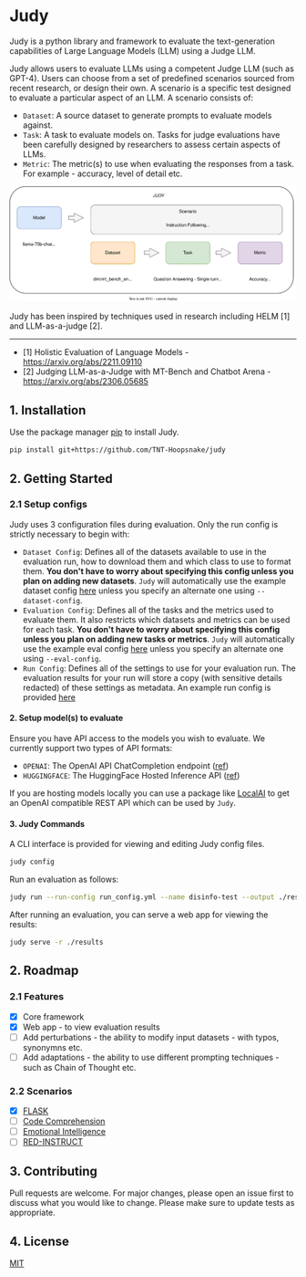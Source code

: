 # Judy

Judy is a python library and framework to evaluate the text-generation capabilities of Large Language Models (LLM) using a Judge LLM.

Judy allows users to evaluate LLMs using a competent Judge LLM (such as GPT-4). Users can choose from a set of predefined scenarios sourced from recent research, or design their own. A scenario is a specific test designed to evaluate a particular aspect of an LLM. A scenario consists of:

- `Dataset`: A source dataset to generate prompts to evaluate models against.
- `Task`: A task to evaluate models on. Tasks for judge evaluations have been carefully designed by researchers to assess certain aspects of LLMs.
- `Metric`: The metric(s) to use when evaluating the responses from a task. For example - accuracy, level of detail etc.

![Framework Overview](<assets/framework.svg>)

Judy has been inspired by techniques used in research including HELM [1] and LLM-as-a-judge [2].

---
* [1] Holistic Evaluation of Language Models - https://arxiv.org/abs/2211.09110
* [2] Judging LLM-as-a-Judge with MT-Bench and Chatbot Arena - https://arxiv.org/abs/2306.05685


## 1. Installation

Use the package manager [pip](https://pip.pypa.io/en/stable/) to install Judy.

```bash
pip install git+https://github.com/TNT-Hoopsnake/judy
```

## 2. Getting Started

### 2.1 Setup configs

Judy uses 3 configuration files during evaluation. Only the run config is strictly necessary to begin with:

- `Dataset Config`: Defines all of the datasets available to use in the evaluation run, how to download them and which class to use to format them. **You don't have to worry about specifying this config unless you plan on adding new datasets**. `Judy` will automatically use the example dataset config [here](./judy/config/files/example_dataset_config.yaml) unless you specify an alternate one using `--dataset-config`.
- `Evaluation Config`: Defines all of the tasks and the metrics used to evaluate them. It also restricts which datasets and metrics can be used for each task. **You don't have to worry about specifying this config unless you plan on adding new tasks or metrics**. `Judy` will automatically use the example eval config [here](./judy/config/files/example_eval_config.yaml) unless you specify an alternate one using `--eval-config`.
- `Run Config`: Defines all of the settings to use for your evaluation run. The evaluation results for your run will store a copy (with sensitive details redacted) of these settings as metadata. An example run config is provided [here](./judy/config/files/example_run_config.yaml)

#### 2. Setup model(s) to evaluate

Ensure you have API access to the models you wish to evaluate. We currently support two types of API formats:

* `OPENAI`: The OpenAI API ChatCompletion endpoint ([ref](https://platform.openai.com/docs/api-reference/chat/object))
* `HUGGINGFACE`: The HuggingFace Hosted Inference API ([ref](https://huggingface.co/docs/inference-endpoints/api_reference))

If you are hosting models locally you can use a package like [LocalAI](https://github.com/mudler/LocalAI) to get an OpenAI compatible REST API which can be used by `Judy`.

#### 3. Judy Commands

A CLI interface is provided for viewing and editing Judy config files.

```bash
judy config
```

Run an evaluation as follows:

```bash
judy run --run-config run_config.yml --name disinfo-test --output ./results
```

After running an evaluation, you can serve a web app for viewing the results:

```bash
judy serve -r ./results
```

## 2. Roadmap

### 2.1 Features

- [x] Core framework
- [x] Web app - to view evaluation results
- [ ] Add perturbations - the ability to modify input datasets - with typos, synonymns etc.
- [ ] Add adaptations - the ability to use different prompting techniques - such as Chain of Thought etc.

### 2.2 Scenarios

- [x] [FLASK](https://arxiv.org/abs/2307.10928)
- [ ] [Code Comprehension](https://arxiv.org/abs/2308.01240)
- [ ] [Emotional Intelligence](https://arxiv.org/abs/2307.09042)
- [ ] [RED-INSTRUCT](https://arxiv.org/abs/2308.09662)

## 3. Contributing

Pull requests are welcome. For major changes, please open an issue first to discuss what you would like to change. Please make sure to update tests as appropriate.

## 4. License

[MIT](https://choosealicense.com/licenses/mit/)